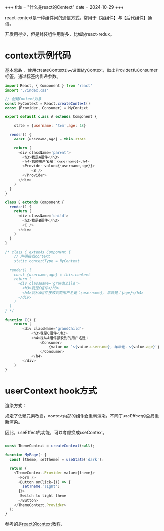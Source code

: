 +++
title = "什么是react的Context"
date = 2024-10-29
+++

react-context是一种组件间的通信方式，常用于【祖组件】与【后代组件】通信。

开发用得少，但是封装组件用得多，比如说react-redux。

# context示例代码

基本思路：
使用createContext()来设置MyContext，取出Provider和Consumer标签，通过标签内传递参数。

```javascript
import React, { Component } from 'react'
import './index.css'

// 创建Context对象
const MyContext = React.createContext()
const {Provider, Consumer} = MyContext

export default class A extends Component {

    state = {username: 'tom',age: 18}

  render() {
    const {username,age} = this.state

    return (
      <div className='parent'>
        <h3>我是A组件</h3>
        <h4>我的用户名是：{username}</h4>
        <Provider value={{username,age}}>
            <B />
        </Provider>
      </div>
    )
  }
}

class B extends Component {
  render() {
    return (
      <div className='child'>
        <h3>我是B组件</h3>
        <C />
      </div>
    )
  }
}

/* class C extends Component {
    // 声明接收context
    static contextType = MyContext

  render() {
    const {username,age} = this.context
    return (
      <div className='grandChild'>
        <h3>我是C组件</h3>
        <h4>我从A组件接收到的用户名是：{username}, 年龄是：{age}</h4>
      </div>
    )
  }
} */

function C() {
    return (
        <div className='grandChild'>
            <h3>我是C组件</h3>
            <h4>我从A组件接收到的用户名是：
                <Consumer>
                    {value => `${value.username}, 年龄是：${value.age}`}
                </Consumer>
            </h4>
        </div>
    )
}
```

# userContext hook方式

渲染方式：

规定了依赖元素改变，context内部的组件会重新渲染。不同于useEffect的全局重新渲染。

因此，useEffect的功能，可以考虑换成useContext。

```javascript

const ThemeContext = createContext(null);

function MyPage() {
  const [theme, setTheme] = useState('dark');
  
  return (
    <ThemeContext.Provider value={theme}>
      <Form />
      <Button onClick={() => {
        setTheme('light');
      }}>
       Switch to light theme
      </Button>
    </ThemeContext.Provider>
  );
}
```

参考的是[react的context教程](https://zh-hans.react.dev/learn/passing-data-deeply-with-context)。


